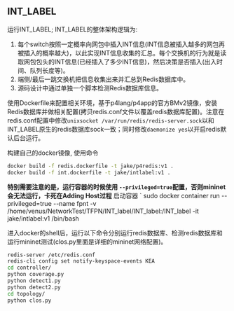 ## INT_LABEL

运行INT_LABEL; INT_LABEL的整体架构逻辑为:

1. 每个switch按照一定概率向网包中插入INT信息(INT信息被插入越多的网包再被插入的概率越大)，以此实现INT信息收集的汇总。每个交换机的行为就是读取网包包头的INT信息(已经插入了多少INT信息)，然后决策是否插入(出入时间、队列长度等)。
2. 端侧/最后一跳交换机把信息收集出来并汇总到Redis数据库中。
3. 源码设计中通过单独一个脚本检测Redis数据库信息。

使用Dockerfile来配置相关环境，基于p4lang/p4app的官方BMv2镜像，安装Redis数据库并做相关配置(拷贝redis.conf文件以覆盖redis数据库配置)。注意在redis.conf配置中修改`unixsocket /var/run/redis/redis-server.sock`以和INT_LABEL原生的redis数据库sock一致；同时修改`daemonize yes`以开启redis默认后台运行。

构建自己的docker镜像, 使用命令

```sh
docker build -f redis.dockerfile -t jake/p4redis:v1 .
docker build -f int.dockerfile -t jake/intlabel:v1 .
```

**特别需要注意的是，运行容器的时候使用 `--privileged=true`配置，否则mininet会无法运行，卡死在Adding Host过程**
启动容器
` sudo docker container run --privileged=true --name fpnt -v /home/venus/NetworkTest/TFPN/INT_label/INT_label:/INT_label  -it jake/intlabel:v1 /bin/bash

进入docker的shell后，运行以下命令分别运行redis数据库、检测redis数据库和运行mininet测试(clos.py里面是详细的mininet网络配置)。

```sh
redis-server /etc/redis.conf
redis-cli config set notify-keyspace-events KEA
cd controller/
python coverage.py
python detect1.py
python detect2.py
cd topology/
python clos.py
```
